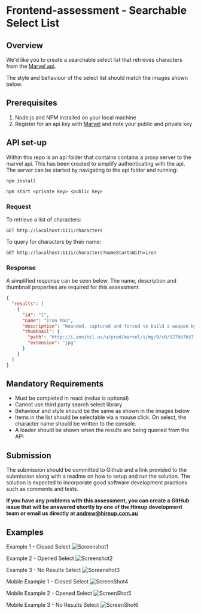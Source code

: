 # Frontend-assessment - Searchable Select List

## Overview
We'd like you to create a searchable select list that retrieves characters from the [Marvel api](https://developer.marvel.com/docs#!/public/getCreatorCollection_get_0).

The style and behaviour of the select list should match the images shown below.

## Prerequisites
1. Node.js and NPM installed on your local machine
2. Register for an api key with [Marvel](https://marvel.com/register) and note your public and private key

## API set-up

Within this repo is an api folder that contains contains a proxy server to the marvel api. This has been created to simplify authenticating with the api. The server can be started by navigating to the api folder and running: 

```npm install```

```npm start <private key> <public key> ```

### Request

To retrieve a list of characters:

```GET http://localhost:1111/characters ```

To query for characters by their name:

```GET http://localhost:1111/characters?nameStartsWith=iron```

### Response

A simplified response can be seen below. The name, description and thumbnail properties are required for this assessment.

```json
{
  "results": [
    {
      "id": "1",
      "name": "Iron Man",
      "description": "Wounded, captured and forced to build a weapon by his enemies, billionaire industrialist Tony Stark instead created an advanced suit of armor to save his life and escape captivity. Now with a new outlook on life, Tony uses his money and intelligence to make the world a safer, better place as Iron Man.",
      "thumbnail": {
        "path": "http://i.annihil.us/u/prod/marvel/i/mg/9/c0/527bb7b37ff55",
        "extension": "jpg"
      }     
    }
  ]
}
```

## Mandatory Requirements
- Must be completed in react (redux is optional)
- Cannot use third party search select library
- Behaviour and style should be the same as shown in the images below
- Items in the list should be selectable via a mouse click. On select, the character name should be written to the console.
- A loader should be shown when the results are being queried from the API

## Submission
The submission should be committed to Github and a link provided to the submission along with a readme on how to setup and run the solution. The solution is expected to incorporate good software development practices such as comments and tests.

**If you have any problems with this assessment, you can create a GitHub issue that will be answered shortly by one of the Hireup development team or email us directly at andrew@hireup.com.au**

## Examples

Example 1 - Closed Select
![Screenshot1](https://i.imgur.com/9ooq75J.jpg)

Example 2 - Opened Select
![Screenshot2](https://i.imgur.com/LIlF1Bd.jpg)

Example 3 - No Results Select
![Screenshot3](https://i.imgur.com/SmLh1sZ.jpg)

Mobile Example 1 - Closed Select
![ScreenShot4](https://i.imgur.com/KUaenjW.jpg)

Mobile Example 2 - Opened Select
![ScreenShot5](https://i.imgur.com/KAJvi1s.jpg)

Mobile Example 3 - No Results Select
![ScreenShot6](https://i.imgur.com/0938RCR.jpg)

